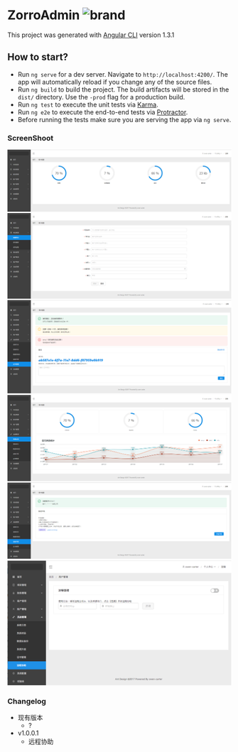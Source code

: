 # ZorroAdmin  ![brand](https://www.travis-ci.org/owen-carter/ng-zorro-admin.svg?branch=master)

This project was generated with [Angular CLI](https://github.com/angular/angular-cli) version 1.3.1

## How to start?

- Run `ng serve` for a dev server. Navigate to `http://localhost:4200/`. The app will automatically reload if you change any of the source files.
- Run `ng build` to build the project. The build artifacts will be stored in the `dist/` directory. Use the `-prod` flag for a production build.
- Run `ng test` to execute the unit tests via [Karma](https://karma-runner.github.io).
- Run `ng e2e` to execute the end-to-end tests via [Protractor](http://www.protractortest.org/).
- Before running the tests make sure you are serving the app via `ng serve`.


### ScreenShoot
![brand](./images/dashboard.png)
![brand](./images/create.png)
![brand](./images/license.png)
![brand](./images/status.png)
![brand](./images/update.png)
![brand](./images/remote.png)

### Changelog
+ 现有版本
  - ?
+ v1.0.0.1
  - 远程协助

